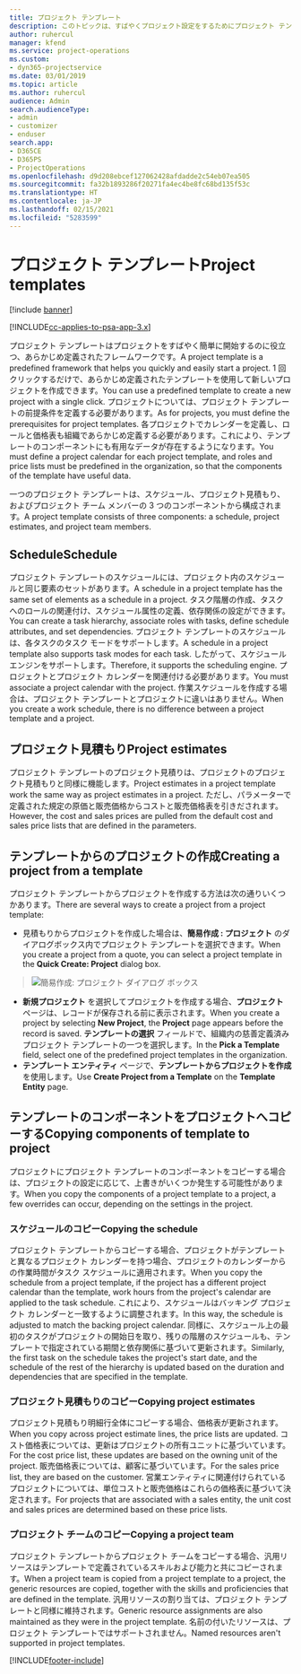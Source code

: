 ```yaml
---
title: プロジェクト テンプレート
description: このトピックは、すばやくプロジェクト設定をするためにプロジェクト テンプレートを使用する方法につい説明します。
author: ruhercul
manager: kfend
ms.service: project-operations
ms.custom:
- dyn365-projectservice
ms.date: 03/01/2019
ms.topic: article
ms.author: ruhercul
audience: Admin
search.audienceType:
- admin
- customizer
- enduser
search.app:
- D365CE
- D365PS
- ProjectOperations
ms.openlocfilehash: d9d208ebcef127062428afdadde2c54eb07ea505
ms.sourcegitcommit: fa32b1893286f20271fa4ec4be8fc68bd135f53c
ms.translationtype: HT
ms.contentlocale: ja-JP
ms.lasthandoff: 02/15/2021
ms.locfileid: "5283599"
---
```

# <a name="project-templates"></a><span data-ttu-id="53c66-103">プロジェクト テンプレート</span><span class="sxs-lookup"><span data-stu-id="53c66-103">Project templates</span></span> 

[!include [banner](../includes/psa-now-project-operations.md)]

[!INCLUDE[cc-applies-to-psa-app-3.x](../includes/cc-applies-to-psa-app-3x.md)]

<span data-ttu-id="53c66-104">プロジェクト テンプレートはプロジェクトをすばやく簡単に開始するのに役立つ、あらかじめ定義されたフレームワークです。</span><span class="sxs-lookup"><span data-stu-id="53c66-104">A project template is a predefined framework that helps you quickly and easily start a project.</span></span> <span data-ttu-id="53c66-105">1 回クリックするだけで、あらかじめ定義されたテンプレートを使用して新しいプロジェクトを作成できます。</span><span class="sxs-lookup"><span data-stu-id="53c66-105">You can use a predefined template to create a new project with a single click.</span></span> <span data-ttu-id="53c66-106">プロジェクトについては、プロジェクト テンプレートの前提条件を定義する必要があります。</span><span class="sxs-lookup"><span data-stu-id="53c66-106">As for projects, you must define the prerequisites for project templates.</span></span> <span data-ttu-id="53c66-107">各プロジェクトでカレンダーを定義し、ロールと価格表も組織であらかじめ定義する必要があります。これにより、テンプレートのコンポーネントにも有用なデータが存在するようになります。</span><span class="sxs-lookup"><span data-stu-id="53c66-107">You must define a project calendar for each project template, and roles and price lists must be predefined in the organization, so that the components of the template have useful data.</span></span>

<span data-ttu-id="53c66-108">一つのプロジェクト テンプレートは、スケジュール、プロジェクト見積もり、およびプロジェクト チーム メンバーの 3 つのコンポーネントから構成されます。</span><span class="sxs-lookup"><span data-stu-id="53c66-108">A project template consists of three components: a schedule, project estimates, and project team members.</span></span>

## <a name="schedule"></a><span data-ttu-id="53c66-109">Schedule</span><span class="sxs-lookup"><span data-stu-id="53c66-109">Schedule</span></span>

<span data-ttu-id="53c66-110">プロジェクト テンプレートのスケジュールには、プロジェクト内のスケジュールと同じ要素のセットがあります。</span><span class="sxs-lookup"><span data-stu-id="53c66-110">A schedule in a project template has the same set of elements as a schedule in a project.</span></span> <span data-ttu-id="53c66-111">タスク階層の作成、タスクへのロールの関連付け、スケジュール属性の定義、依存関係の設定ができます。</span><span class="sxs-lookup"><span data-stu-id="53c66-111">You can create a task hierarchy, associate roles with tasks, define schedule attributes, and set dependencies.</span></span> <span data-ttu-id="53c66-112">プロジェクト テンプレートのスケジュールは、各タスクのタスク モードをサポートします。</span><span class="sxs-lookup"><span data-stu-id="53c66-112">A schedule in a project template also supports task modes for each task.</span></span> <span data-ttu-id="53c66-113">したがって、スケジュール エンジンをサポートします。</span><span class="sxs-lookup"><span data-stu-id="53c66-113">Therefore, it supports the scheduling engine.</span></span> <span data-ttu-id="53c66-114">プロジェクトとプロジェクト カレンダーを関連付ける必要があります。</span><span class="sxs-lookup"><span data-stu-id="53c66-114">You must associate a project calendar with the project.</span></span> <span data-ttu-id="53c66-115">作業スケジュールを作成する場合は、プロジェクト テンプレートとプロジェクトに違いはありません。</span><span class="sxs-lookup"><span data-stu-id="53c66-115">When you create a work schedule, there is no difference between a project template and a project.</span></span>

## <a name="project-estimates"></a><span data-ttu-id="53c66-116">プロジェクト見積もり</span><span class="sxs-lookup"><span data-stu-id="53c66-116">Project estimates</span></span>

<span data-ttu-id="53c66-117">プロジェクト テンプレートのプロジェクト見積りは、プロジェクトのプロジェクト見積もりと同様に機能します。</span><span class="sxs-lookup"><span data-stu-id="53c66-117">Project estimates in a project template work the same way as project estimates in a project.</span></span> <span data-ttu-id="53c66-118">ただし、パラメーターで定義された規定の原価と販売価格からコストと販売価格表を引きだされます。</span><span class="sxs-lookup"><span data-stu-id="53c66-118">However, the cost and sales prices are pulled from the default cost and sales price lists that are defined in the parameters.</span></span>

## <a name="creating-a-project-from-a-template"></a><span data-ttu-id="53c66-119">テンプレートからのプロジェクトの作成</span><span class="sxs-lookup"><span data-stu-id="53c66-119">Creating a project from a template</span></span>
 
<span data-ttu-id="53c66-120">プロジェクト テンプレートからプロジェクトを作成する方法は次の通りいくつかあります。</span><span class="sxs-lookup"><span data-stu-id="53c66-120">There are several ways to create a project from a project template:</span></span>

- <span data-ttu-id="53c66-121">見積もりからプロジェクトを作成した場合は、**簡易作成 : プロジェクト** のダイアログボックス内でプロジェクト テンプレートを選択できます。</span><span class="sxs-lookup"><span data-stu-id="53c66-121">When you create a project from a quote, you can select a project template in the **Quick Create: Project** dialog box.</span></span>

> ![簡易作成: プロジェクト ダイアログ ボックス](media/project-11.png)

- <span data-ttu-id="53c66-123">**新規プロジェクト** を選択してプロジェクトを作成する場合、**プロジェクト** ページは、レコードが保存される前に表示されます。</span><span class="sxs-lookup"><span data-stu-id="53c66-123">When you create a project by selecting **New Project**, the **Project** page appears before the record is saved.</span></span> <span data-ttu-id="53c66-124">**テンプレートの選択** フィールドで、組織内の慈善定義済みプロジェクト テンプレートの一つを選択します。</span><span class="sxs-lookup"><span data-stu-id="53c66-124">In the **Pick a Template** field, select one of the predefined project templates in the organization.</span></span>
- <span data-ttu-id="53c66-125">**テンプレート エンティティ** ページで、**テンプレートからプロジェクトを作成** を使用します。</span><span class="sxs-lookup"><span data-stu-id="53c66-125">Use **Create Project from a Template** on the **Template Entity** page.</span></span>

## <a name="copying-components-of-template-to-project"></a><span data-ttu-id="53c66-126">テンプレートのコンポーネントをプロジェクトへコピーする</span><span class="sxs-lookup"><span data-stu-id="53c66-126">Copying components of template to project</span></span>

<span data-ttu-id="53c66-127">プロジェクトにプロジェクト テンプレートのコンポーネントをコピーする場合は、プロジェクトの設定に応じて、上書きがいくつか発生する可能性があります。</span><span class="sxs-lookup"><span data-stu-id="53c66-127">When you copy the components of a project template to a project, a few overrides can occur, depending on the settings in the project.</span></span>

### <a name="copying-the-schedule"></a><span data-ttu-id="53c66-128">スケジュールのコピー</span><span class="sxs-lookup"><span data-stu-id="53c66-128">Copying the schedule</span></span>

<span data-ttu-id="53c66-129">プロジェクト テンプレートからコピーする場合、プロジェクトがテンプレートと異なるプロジェクト カレンダーを持つ場合、プロジェクトのカレンダーからの作業時間がタスク スケジュールに適用されます。</span><span class="sxs-lookup"><span data-stu-id="53c66-129">When you copy the schedule from a project template, if the project has a different project calendar than the template, work hours from the project's calendar are applied to the task schedule.</span></span> <span data-ttu-id="53c66-130">これにより、スケジュールはバッキング プロジェクト カレンダーと一致するように調整されます。</span><span class="sxs-lookup"><span data-stu-id="53c66-130">In this way, the schedule is adjusted to match the backing project calendar.</span></span> <span data-ttu-id="53c66-131">同様に、スケジュール上の最初のタスクがプロジェクトの開始日を取り、残りの階層のスケジュールも、テンプレートで指定されている期間と依存関係に基づいて更新されます。</span><span class="sxs-lookup"><span data-stu-id="53c66-131">Similarly, the first task on the schedule takes the project's start date, and the schedule of the rest of the hierarchy is updated based on the duration and dependencies that are specified in the template.</span></span> 

### <a name="copying-project-estimates"></a><span data-ttu-id="53c66-132">プロジェクト見積もりのコピー</span><span class="sxs-lookup"><span data-stu-id="53c66-132">Copying project estimates</span></span> 

<span data-ttu-id="53c66-133">プロジェクト見積もり明細行全体にコピーする場合、価格表が更新されます。</span><span class="sxs-lookup"><span data-stu-id="53c66-133">When you copy across project estimate lines, the price lists are updated.</span></span> <span data-ttu-id="53c66-134">コスト価格表については、更新はプロジェクトの所有ユニットに基づいています。</span><span class="sxs-lookup"><span data-stu-id="53c66-134">For the cost price list, these updates are based on the owning unit of the project.</span></span> <span data-ttu-id="53c66-135">販売価格表については、顧客に基づいています。</span><span class="sxs-lookup"><span data-stu-id="53c66-135">For the sales price list, they are based on the customer.</span></span> <span data-ttu-id="53c66-136">営業エンティティに関連付けられているプロジェクトについては、単位コストと販売価格はこれらの価格表に基づいて決定されます。</span><span class="sxs-lookup"><span data-stu-id="53c66-136">For projects that are associated with a sales entity, the unit cost and sales prices are determined based on these price lists.</span></span>

### <a name="copying-a-project-team"></a><span data-ttu-id="53c66-137">プロジェクト チームのコピー</span><span class="sxs-lookup"><span data-stu-id="53c66-137">Copying a project team</span></span>

<span data-ttu-id="53c66-138">プロジェクト テンプレートからプロジェクト チームをコピーする場合、汎用リソースはテンプレートで定義されているスキルおよび能力と共にコピーされます。</span><span class="sxs-lookup"><span data-stu-id="53c66-138">When a project team is copied from a project template to a project, the generic resources are copied, together with the skills and proficiencies that are defined in the template.</span></span> <span data-ttu-id="53c66-139">汎用リソースの割り当ては、プロジェクト テンプレートと同様に維持されます。</span><span class="sxs-lookup"><span data-stu-id="53c66-139">Generic resource assignments are also maintained as they were in the project template.</span></span> <span data-ttu-id="53c66-140">名前の付いたリソースは、プロジェクト テンプレートではサポートされません。</span><span class="sxs-lookup"><span data-stu-id="53c66-140">Named resources aren't supported in project templates.</span></span>


[!INCLUDE[footer-include](../includes/footer-banner.md)]